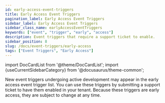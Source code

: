 ```yaml
---
id: early-access-event-triggers
title: Early Access Event Triggers
pagination_label: Early Access Event Triggers
sidebar_label: Early Access Event Triggers
sidebar_class_name: earlyAccessEventTriggers
keywords: ["event", "trigger", "early", "access"]
description: Event triggers that require a support ticket to enable.
sidebar_position: 8
slug: /docs/event-triggers/early-access
tags: ["Event Triggers", "Early Access"]
---
```


import DocCardList from '@theme/DocCardList';
import {useCurrentSidebarCategory} from '@docusaurus/theme-common';

New event triggers undergoing active development may appear in the early access event trigger list. You can use these triggers by submitting a support ticket to have them enabled in your tenant. Because these triggers are early access, they are subject to change at any time.

<DocCardList items={useCurrentSidebarCategory().items}/>
